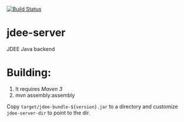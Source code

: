 [![Build Status](https://travis-ci.org/jdee-emacs/jdee-server.png?branch=master)](https://travis-ci.org/jdee-emacs/jdee-server)

# jdee-server
JDEE Java backend

# Building:
1. It requires *Maven 3*
2. mvn assembly:assembly

Copy ```target/jdee-bundle-${version}.jar``` to a directory and customize ```jdee-server-dir``` to point to the dir.
